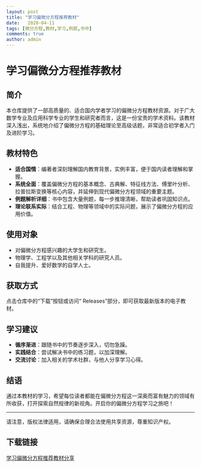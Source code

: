 ```yaml
---
layout: post
title: "学习偏微分方程推荐教材"
date:   2020-04-11
tags: [微分方程,教材,学习,例题,书中]
comments: true
author: admin
---
```

# 学习偏微分方程推荐教材

## 简介
本仓库提供了一部高质量的、适合国内学者学习的偏微分方程教材资源。对于广大数学专业及应用科学专业的学生和研究者而言，这是一份宝贵的学术资料。该教材深入浅出，系统地介绍了偏微分方程的基础理论至高级话题，非常适合初学者入门及进阶学习。

## 教材特色
- **适合国情**：编著者深刻理解国内教育背景，实例丰富，便于国内读者理解和掌握。
- **系统全面**：覆盖偏微分方程的基本概念、古典解、特征线方法、傅里叶分析、拉普拉斯变换等核心内容，并延伸到现代偏微分方程领域的重要主题。
- **例题解析详细**：书中包含大量例题，每一步推理清晰，帮助读者巩固知识点。
- **理论联系实际**：结合工程、物理等领域中的实际问题，展示了偏微分方程的应用价值。

## 使用对象
- 对偏微分方程感兴趣的大学生和研究生。
- 物理学、工程学以及其他相关学科的研究人员。
- 自我提升、爱好数学的自学人士。

## 获取方式
点击仓库中的“下载”按钮或访问“ Releases”部分，即可获取最新版本的电子教材。

## 学习建议
- **循序渐进**：跟随书中的节奏逐步深入，切勿急躁。
- **实践结合**：尝试解决书中的练习题，以加深理解。
- **交流讨论**：加入相关的学术社群，与他人分享学习心得。

## 结语
通过本教材的学习，希望每位读者都能在偏微分方程这一深奥而富有魅力的领域有所收获，打开探索自然规律的新视角。开启你的偏微分方程学习之旅吧！

---

请注意，版权法律适用，请确保合理合法使用共享资源，尊重知识产权。

## 下载链接

[学习偏微分方程推荐教材分享](https://pan.quark.cn/s/e883f4f11098)